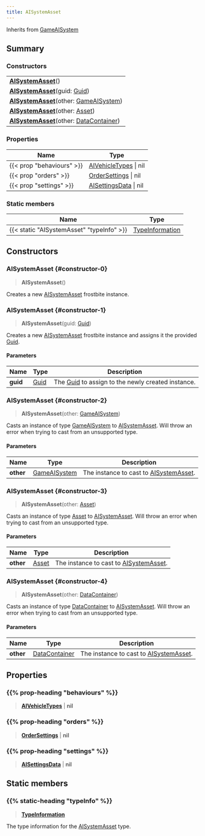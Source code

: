 ```yaml
---
title: AISystemAsset
---
```


Inherits from [GameAISystem](/vext/ref/fb/gameaisystem)

## Summary

### Constructors

|  |
| --- |
| **[AISystemAsset](#constructor-0)**() |
| **[AISystemAsset](#constructor-1)**(guid: [Guid](/vext/ref/shared/type/guid)) |
| **[AISystemAsset](#constructor-2)**(other: [GameAISystem](/vext/ref/fb/gameaisystem)) |
| **[AISystemAsset](#constructor-3)**(other: [Asset](/vext/ref/fb/asset)) |
| **[AISystemAsset](#constructor-4)**(other: [DataContainer](/vext/ref/shared/type/datacontainer)) |

### Properties

| Name | Type |
| ---- | ---- |
| {{< prop "behaviours" >}} | [AIVehicleTypes](/vext/ref/fb/aivehicletypes) \| nil |
| {{< prop "orders" >}} | [OrderSettings](/vext/ref/fb/ordersettings) \| nil |
| {{< prop "settings" >}} | [AISettingsData](/vext/ref/fb/aisettingsdata) \| nil |

### Static members

| Name | Type |
| ---- | ---- |
| {{< static "AISystemAsset" "typeInfo" >}} | [TypeInformation](/vext/ref/shared/type/typeinformation) |

## Constructors

### AISystemAsset {#constructor-0}

> **AISystemAsset**()

Creates a new [AISystemAsset](/vext/ref/fb/aisystemasset) frostbite instance.

### AISystemAsset {#constructor-1}

> **AISystemAsset**(guid: [Guid](/vext/ref/shared/type/guid))

Creates a new [AISystemAsset](/vext/ref/fb/aisystemasset) frostbite instance and assigns it the provided [Guid](/vext/ref/shared/type/guid).

#### Parameters

| Name | Type | Description |
| ---- | ---- | ----------- |
| **guid** | [Guid](/vext/ref/shared/type/guid) | The [Guid](/vext/ref/shared/type/guid) to assign to the newly created instance. |

### AISystemAsset {#constructor-2}

> **AISystemAsset**(other: [GameAISystem](/vext/ref/fb/gameaisystem))

Casts an instance of type [GameAISystem](/vext/ref/fb/gameaisystem) to [AISystemAsset](/vext/ref/fb/aisystemasset). Will throw an error when trying to cast from an unsupported type.

#### Parameters

| Name | Type | Description |
| ---- | ---- | ----------- |
| **other** | [GameAISystem](/vext/ref/fb/gameaisystem) | The instance to cast to [AISystemAsset](/vext/ref/fb/aisystemasset). |

### AISystemAsset {#constructor-3}

> **AISystemAsset**(other: [Asset](/vext/ref/fb/asset))

Casts an instance of type [Asset](/vext/ref/fb/asset) to [AISystemAsset](/vext/ref/fb/aisystemasset). Will throw an error when trying to cast from an unsupported type.

#### Parameters

| Name | Type | Description |
| ---- | ---- | ----------- |
| **other** | [Asset](/vext/ref/fb/asset) | The instance to cast to [AISystemAsset](/vext/ref/fb/aisystemasset). |

### AISystemAsset {#constructor-4}

> **AISystemAsset**(other: [DataContainer](/vext/ref/shared/type/datacontainer))

Casts an instance of type [DataContainer](/vext/ref/shared/type/datacontainer) to [AISystemAsset](/vext/ref/fb/aisystemasset). Will throw an error when trying to cast from an unsupported type.

#### Parameters

| Name | Type | Description |
| ---- | ---- | ----------- |
| **other** | [DataContainer](/vext/ref/shared/type/datacontainer) | The instance to cast to [AISystemAsset](/vext/ref/fb/aisystemasset). |

## Properties

### {{% prop-heading "behaviours" %}}

> **[AIVehicleTypes](/vext/ref/fb/aivehicletypes)** \| **nil**

### {{% prop-heading "orders" %}}

> **[OrderSettings](/vext/ref/fb/ordersettings)** \| **nil**

### {{% prop-heading "settings" %}}

> **[AISettingsData](/vext/ref/fb/aisettingsdata)** \| **nil**

## Static members

### {{% static-heading "typeInfo" %}}

> **[TypeInformation](/vext/ref/shared/type/typeinformation)**

The type information for the [AISystemAsset](/vext/ref/fb/aisystemasset) type.

